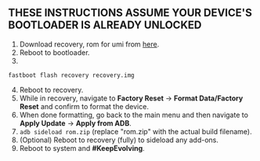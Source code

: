 ## THESE INSTRUCTIONS ASSUME YOUR DEVICE'S BOOTLOADER IS ALREADY UNLOCKED

1. Download recovery, rom for umi from [here](https://sourceforge.net/projects/evolution-x/files/umi/15_vanilla/).
2. Reboot to bootloader.
3.
```fastboot flash recovery recovery.img```

4. Reboot to recovery.
5. While in recovery, navigate to **Factory Reset** → **Format Data/Factory Reset** and confirm to format the device.
6. When done formatting, go back to the main menu and then navigate to **Apply Update** → **Apply from ADB**.
7. `adb sideload rom.zip` (replace "rom.zip" with the actual build filename).
8. (Optional) Reboot to recovery (fully) to sideload any add-ons.
9. Reboot to system and **#KeepEvolving**.
